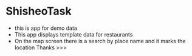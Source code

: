 # ShisheoTask
- this is app for demo data 
- This app displays template data for restaurants
- On the map screen there is a search by place name and it marks the location
 Thanks >>>
